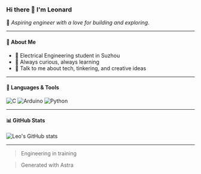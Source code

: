 ### Hi there 👋 I'm Leonard

🚀 *Aspiring engineer with a love for building and exploring.*

---

#### 🌟 About Me
- 🔧 Electrical Engineering student in Suzhou
- 🧠 Always curious, always learning
- 💬 Talk to me about tech, tinkering, and creative ideas

---

#### 🧰 Languages & Tools
![C](https://img.shields.io/badge/-C-000?&logo=c)
![Arduino](https://img.shields.io/badge/-Arduino-00979D?&logo=arduino&logoColor=white)
![Python](https://img.shields.io/badge/-Python-3776AB?&logo=python&logoColor=white)

---

#### 📊 GitHub Stats

![Leo's GitHub stats](https://github-readme-stats.vercel.app/api?username=YOUR_USERNAME&show_icons=true&theme=tokyonight)

---

> Engineering in training


> Generated with Astra
